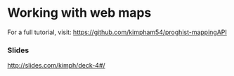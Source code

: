 # Working with web maps 

For a full tutorial, visit: https://github.com/kimpham54/proghist-mappingAPI

### Slides
http://slides.com/kimph/deck-4#/



